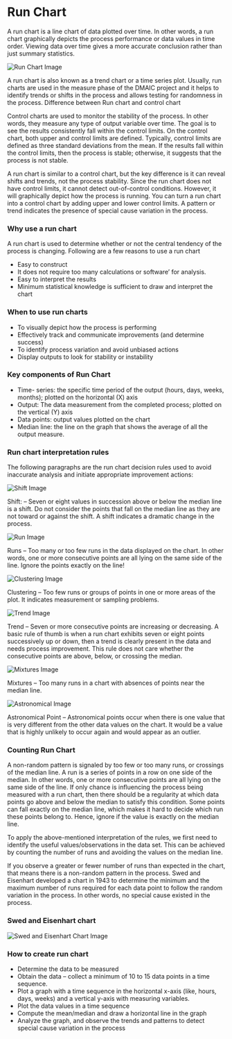 # Run Chart

A run chart is a line chart of data plotted over time. In other words, a run chart graphically depicts the process performance or data values in time order. Viewing data over time gives a more accurate conclusion rather than just summary statistics.

![Run Chart Image](../static/images/example.png)

A run chart is also known as a trend chart or a time series plot. Usually, run charts are used in the measure phase of the DMAIC project and it helps to identify trends or shifts in the process and allows testing for randomness in the process.
Difference between Run chart and control chart

Control charts are used to monitor the stability of the process. In other words, they measure any type of output variable over time. The goal is to see the results consistently fall within the control limits. On the control chart, both upper and control limits are defined. Typically, control limits are defined as three standard deviations from the mean. If the results fall within the control limits, then the process is stable; otherwise, it suggests that the process is not stable.

A run chart is similar to a control chart, but the key difference is it can reveal shifts and trends, not the process stability. Since the run chart does not have control limits, it cannot detect out-of-control conditions. However, it will graphically depict how the process is running. You can turn a run chart into a control chart by adding upper and lower control limits. A pattern or trend indicates the presence of special cause variation in the process.
### Why use a run chart

A run chart is used to determine whether or not the central tendency of the process is changing. Following are a few reasons to use a run chart

- Easy to construct
- It does not require too many calculations or software’ for analysis.
- Easy to interpret the results
- Minimum statistical knowledge is sufficient to draw and interpret the chart

### When to use run charts

- To visually depict how the process is performing
- Effectively track and communicate improvements (and determine success)
- To identify process variation and avoid unbiased actions
- Display outputs to look for stability or instability

### Key components of Run Chart

- Time- series: the specific time period of the output (hours, days, weeks, months); plotted on the horizontal (X) axis
- Output: The data measurement from the completed process; plotted on the vertical (Y) axis
- Data points: output values plotted on the chart
- Median line: the line on the graph that shows the average of all the output measure.

### Run chart interpretation rules

The following paragraphs are the run chart decision rules used to avoid inaccurate analysis and initiate appropriate improvement actions:

![Shift Image](../static/images/shift.png)  

Shift: – Seven or eight values in succession above or below the median line is a shift. Do not consider the points that fall on the median line as they are not toward or against the shift. A shift indicates a dramatic change in the process.

![Run Image](../static/images/runs.png)  

Runs – Too many or too few runs in the data displayed on the chart. In other words, one or more consecutive points are all lying on the same side of the line. Ignore the points exactly on the line!

![Clustering Image](../static/images/clustering.png)  

Clustering – Too few runs or groups of points in one or more areas of the plot. It indicates measurement or sampling problems.

![Trend Image](../static/images/trend.png)  

Trend – Seven or more consecutive points are increasing or decreasing. A basic rule of thumb is when a run chart exhibits seven or eight points successively up or down, then a trend is clearly present in the data and needs process improvement. This rule does not care whether the consecutive points are above, below, or crossing the median.

![Mixtures Image](../static/images/mixtures.png)  

Mixtures – Too many runs in a chart with absences of points near the median line.

![Astronomical Image](../static/images/astronomical.png)  

Astronomical Point – Astronomical points occur when there is one value that is very different from the other data values on the chart. It would be a value that is highly unlikely to occur again and would appear as an outlier.


### Counting Run Chart

A non-random pattern is signaled by too few or too many runs, or crossings of the median line. A run is a series of points in a row on one side of the median. In other words, one or more consecutive points are all lying on the same side of the line. If only chance is influencing the process being measured with a run chart, then there should be a regularity at which data points go above and below the median to satisfy this condition. Some points can fall exactly on the median line, which makes it hard to decide which run these points belong to. Hence, ignore if the value is exactly on the median line.

To apply the above-mentioned interpretation of the rules, we first need to identify the useful values/observations in the data set. This can be achieved by counting the number of runs and avoiding the values on the median line.

If you observe a greater or fewer number of runs than expected in the chart, that means there is a non-random pattern in the process. Swed and Eisenhart developed a chart in 1943 to determine the minimum and the maximum number of runs required for each data point to follow the random variation in the process. In other words, no special cause existed in the process.
### Swed and Eisenhart chart

![Swed and Eisenhart Chart Image](../static/images/swed-eisenhart.png)  

### How to create run chart

- Determine the data to be measured
- Obtain the data – collect a minimum of 10 to 15 data points in a time sequence.
- Plot a graph with a time sequence in the horizontal x-axis (like, hours, days, weeks) and a vertical y-axis with measuring variables.
- Plot the data values in a time sequence
- Compute the mean/median and draw a horizontal line in the graph
- Analyze the graph, and observe the trends and patterns to detect special cause variation in the process

